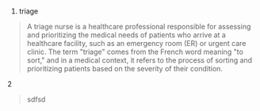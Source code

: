 ###
1. triage
> A triage nurse is a healthcare professional responsible for assessing and prioritizing the medical needs of patients who arrive at a healthcare facility, such as an emergency room (ER) or urgent care clinic. The term "triage" comes from the French word meaning "to sort," and in a medical context, it refers to the process of sorting and prioritizing patients based on the severity of their condition.

2
> sdfsd